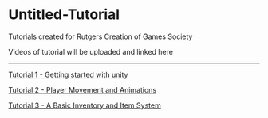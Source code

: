 # Untitled-Tutorial
Tutorials created for Rutgers Creation of Games Society

Videos of tutorial will be uploaded and linked here

---

[Tutorial 1 - Getting started with unity](https://youtu.be/kpsmWuuQ9rg)

[Tutorial 2 - Player Movement and Animations](https://youtu.be/COzy39CuG4o)

[Tutorial 3 - A Basic Inventory and Item System](https://youtu.be/fhbHSM-VWUY)

